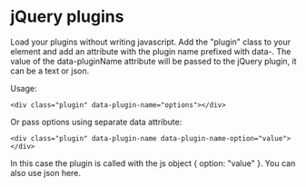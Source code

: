 jQuery plugins
==============
Load your plugins without writing javascript. Add the "plugin" class to your element and add an attribute with the plugin name prefixed with data-. The value of the data-pluginName attribute will be passed to the jQuery plugin, it can be a text or json.

Usage:

	<div class="plugin" data-plugin-name="options"></div>
	
	
Or pass options using separate data attribute:

	<div class="plugin" data-plugin-name data-plugin-name-option="value"></div>
	
In this case the plugin is called with the js object { option: "value" }. You can also use json here.